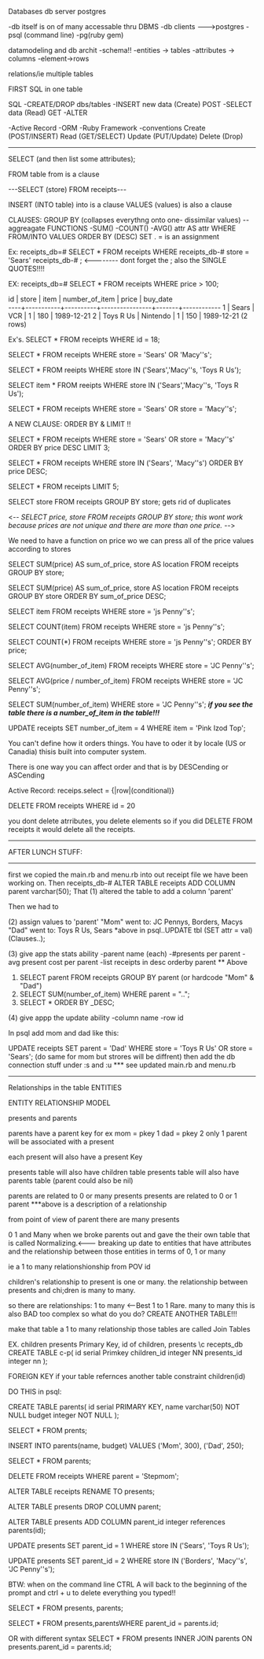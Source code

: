 Databases
db server 
postgres

-db itself is on of many accessable thru DBMS
-db clients --->postgres
-psql (command line)
-pg(ruby gem)

datamodeling and db archit
-schema!!
-entities -> tables
-attributes -> columns
-element->rows

relations/ie multiple tables

FIRST SQL in one table

SQL
 -CREATE/DROP dbs/tables
 -INSERT new data (Create) POST
 -SELECT data (Read) GET
 -ALTER

 -Active Record
 -ORM
 -Ruby Framework
 -conventions
 Create (POST/INSERT)
 Read (GET/SELECT)
 Update (PUT/Update)
 Delete (Drop)
____________________________________________

SELECT (and then list some attributes);

FROM table        from is a clause

---SELECT (store) FROM receipts---

INSERT (INTO table)  into is a clause
VALUES (values)   is also a clause

CLAUSES:
GROUP BY (collapses everythng onto one- dissimilar values)
  -- aggreagate
    FUNCTIONS
    -SUM()
    -COUNT()
    -AVG()
    attr AS attr
WHERE
FROM/INTO
VALUES
ORDER BY (DESC)
SET . = is an assignment

Ex:
receipts_db=# SELECT * FROM receipts WHERE 
receipts_db-# store = 'Sears'
receipts_db-# ;  <-------- dont forget the ; also the SINGLE QUOTES!!!!

EX:
receipts_db=# SELECT * FROM receipts WHERE price > 100;
 
 id |   store   |   item   | number_of_item | price |  buy_date  
----+-----------+----------+----------------+-------+------------
  1 | Sears     | VCR      |              1 |   180 | 1989-12-21
  2 | Toys R Us | Nintendo |              1 |   150 | 1989-12-21
(2 rows)

Ex's.
SELECT * FROM receipts WHERE id = 18;

SELECT * FROM receipts WHERE store = 'Sears' OR 'Macy''s';

SELECT * FROM reeipts WHERE store IN ('Sears','Macy''s, 'Toys R Us');

SELECT item * FROM reeipts WHERE store IN ('Sears','Macy''s, 'Toys R Us');

SELECT * FROM receipts WHERE store = 'Sears' OR store = 'Macy''s';

A NEW CLAUSE: ORDER BY & LIMIT !!

SELECT * FROM receipts WHERE store = 'Sears' OR store = 'Macy''s' ORDER BY price DESC LIMIT 3;

SELECT * FROM receipts WHERE store  IN ('Sears', 'Macy''s') ORDER BY price DESC;

SELECT * FROM receipts LIMIT 5;

SELECT store FROM receipts GROUP BY store;
gets rid of duplicates

<*-- SELECT price, store FROM receipts GROUP BY store;
this wont work because prices are not unique and there are more than one price. --*>

We need to have a function on price wo we can press all of the price values according to stores

SELECT SUM(price) AS sum_of_price, store AS location FROM receipts GROUP BY store;

SELECT SUM(price) AS sum_of_price, store AS location FROM receipts GROUP BY store ORDER BY sum_of_price DESC;

SELECT item FROM receipts WHERE store = 'js Penny''s';

SELECT COUNT(item) FROM receipts WHERE store = 'js Penny''s';

SELECT COUNT(*) FROM receipts WHERE store = 'js Penny''s';
ORDER BY price;

SELECT AVG(number_of_item) FROM receipts WHERE store = 'JC Penny''s';

SELECT AVG(price / number_of_item) FROM receipts WHERE store = 'JC Penny''s';

SELECT SUM(number_of_item) WHERE store = 'JC Penny''s';
***if you see the table there is a number_of_item in the table!!!***

UPDATE receipts SET number_of_item = 4 WHERE item = 'Pink Izod Top';

You can't define how it orders things. You have to oder it by locale (US or Canadia) thisis built into computer system.

There is one way you can affect order and that is by DESCending or ASCending

Active Record:
receips.select = {|row|(conditional)}

DELETE FROM receipts WHERE id = 20

you dont delete atrributes, you delete elements so if you did DELETE FROM receipts it would delete all the receipts.

____________________________
AFTER LUNCH STUFF:
______________________________

first we copied the main.rb and menu.rb into out receipt file we have been working on.
Then
receipts_db-#  ALTER TABLE receipts ADD COLUMN parent varchar(50);
That 
(1) altered the table to add a column 'parent'

Then we had to

(2) assign values to 'parent'
"Mom" went to: JC Pennys, Borders, Macys
"Dad" went to: Toys R Us, Sears
*above in psql..UPDATE tbl (SET attr = val) (Clauses..);


(3) give app the stats ability
 -parent name (each)
 -#presents per parent
 -avg present cost per parent
 -list receipts in desc orderby parent
** Above 
1. SELECT parent FROM receipts GROUP BY parent (or hardcode "Mom" & "Dad")
2. SELECT SUM(number_of_item) WHERE parent = "..";
3. SELECT * ORDER BY _DESC;

(4) give appp the update ability
  -column name
  -row id

In psql add mom and dad like this:

UPDATE receipts SET parent = 'Dad' WHERE store = 'Toys R Us' OR store = 'Sears';
(do same for mom but strores will be diffrent)
then add the db connection stuff under :s
and :u
*** see updated main.rb and menu.rb
_____________________________________________________
Relationships in the table 
ENTITIES

ENTITY RELATIONSHIP MODEL

presents    and    parents

parents have a parent key for ex 
mom = pkey 1
dad = pkey 2
only 1 parent will be associated with a present

each present will also have a present Key

presents table will also have children table
presents table will also have parents table
(parent could also be nil)

parents are related to 0 or many presents
presents are related to 0 or 1 parent
***above is a description of a relationship

from point of view of parent there are many presents

0 1 and Many
when we broke parents out and gave the their own table that is called Normalizing.<--- breaking up date to entities that have attributes and the relationship between those entities in terms of 0, 1  or many

ie
a 1 to many relationshionship from POV id 

children's relationship to present is one or many.
the relationship between presents and chi;dren is many to many.

so there are relationships:
1 to many <--Best
1 to 1 Rare.
many to many this is also BAD too complex
so what do you do? CREATE ANOTHER TABLE!!!

make that table a 1 to many relationship
those tables are called Join Tables

EX. children presents Primary Key, id of children, presents 
\c recepts_db
CREATE TABLE c-p(
id serial Primkey
children_id integer NN
presents_id integer nn
);

FOREIGN KEY if your table refernces another table
constraint
children(id)

DO THIS in psql:


CREATE TABLE parents(
id serial PRIMARY KEY,
name varchar(50) NOT NULL
budget integer NOT NULL
);

SELECT * FROM prents;

INSERT INTO parents(name, budget) VALUES ('Mom', 300), ('Dad', 250);

SELECT * FROM parents;

DELETE FROM receipts WHERE parent = 'Stepmom';

ALTER TABLE receipts RENAME TO presents;

ALTER TABLE presents DROP COLUMN parent;


ALTER TABLE presents ADD COLUMN parent_id integer references parents(id);

UPDATE presents SET parent_id = 1 WHERE store IN ('Sears', 'Toys R Us');

UPDATE presents SET parent_id = 2 WHERE store IN ('Borders', 'Macy''s', 'JC Penny''s');

BTW: when on the command line CTRL A will back to the beginning of the prompt and ctrl + u to delete everything you typed!!

SELECT * FROM presents, parents; 

SELECT * FROM presents,parentsWHERE parent_id = parents.id;

OR with different syntax
SELECT * FROM presents INNER JOIN parents ON presents.parent_id = parents.id;

 






